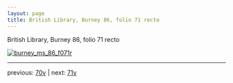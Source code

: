 ```yaml
---
layout: page
title: British Library, Burney 86, folio 71 recto
---
```


British Library, Burney 86, folio 71 recto

[![burney_ms_86_f071r](http://www.homermultitext.org/iipsrv?IIIF=/project/homer/pyramidal/deepzoom/bl/burney86imgs/v1/burney_ms_86_f071r.tif/full/800,/0/default.jpg)](http://www.homermultitext.org/ict2/?urn=urn:cite2:bl:burney86imgs.v1:burney_ms_86_f071r) 

---

previous:  [70v](../70v/) | next: [71v](../71v/)